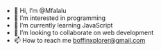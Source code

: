 - 👋 Hi, I’m @Mfalalu
- 👀 I’m interested in programming
- 🌱 I’m currently learning JavaScript
- 💞️ I’m looking to collaborate on web development
- 📫 How to reach me boffinxplorer@gmail.com

<!---
Mfalalu/Mfalalu is a ✨ special ✨ repository because its `README.md` (this file) appears on your GitHub profile.
You can click the Preview link to take a look at your changes.
--->

